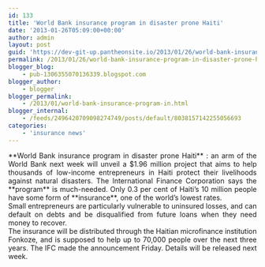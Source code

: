 ```yaml
---
id: 133
title: 'World Bank insurance program in disaster prone Haiti'
date: '2013-01-26T05:09:00+00:00'
author: admin
layout: post
guid: 'https://dev-git-up.pantheonsite.io/2013/01/26/world-bank-insurance-program-in-disaster-prone-haiti/'
permalink: /2013/01/26/world-bank-insurance-program-in-disaster-prone-haiti/
blogger_blog:
    - pub-1306355070136339.blogspot.com
blogger_author:
    - blogger
blogger_permalink:
    - /2013/01/world-bank-insurance-program-in.html
blogger_internal:
    - /feeds/2496420709098274749/posts/default/8038157142255056693
categories:
    - 'insurance news'
---
```


<div style="text-align: justify;">**World Bank insurance program in disaster prone Haiti** : an arm of the World Bank next week will unveil a $1.96 million project that aims to help thousands of low-income entrepreneurs in Haiti protect their livelihoods against natural disasters. The International Finance Corporation says the **program** is much-needed. Only 0.3 per cent of Haiti’s 10 million people have some form of **insurance**, one of the world’s lowest rates.

</div><a name="more"></a>

<div style="text-align: justify;">Small entrepreneurs are particularly vulnerable to uninsured losses, and can default on debts and be disqualified from future loans when they need money to recover.</div><div style="text-align: justify;"></div><div style="text-align: justify;">The insurance will be distributed through the Haitian microfinance institution Fonkoze, and is supposed to help up to 70,000 people over the next three years. The IFC made the announcement Friday. Details will be released next week.</div>